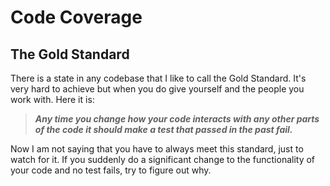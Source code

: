 # Code Coverage

## The Gold Standard

There is a state in any codebase that I like to call the Gold Standard. It's very hard to achieve but when you do give
yourself and the people you work with. Here it is:

> **_Any time you change how your code interacts with any other parts of the code it should make a test that passed in
> the past fail._**

Now I am not saying that you have to always meet this standard, just to watch for it. If you suddenly do a significant
change to the functionality of your code and no test fails, try to figure out why.
